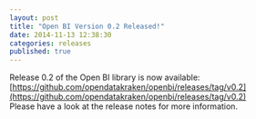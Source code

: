 ```yaml
---
layout: post
title: "Open BI Version 0.2 Released!"
date: 2014-11-13 12:38:30
categories: releases
published: true
---
```

Release 0.2 of the Open BI library is now available:  
[https://github.com/opendatakraken/openbi/releases/tag/v0.2](https://github.com/opendatakraken/openbi/releases/tag/v0.2)  
Please have a look at the release notes for more information.
